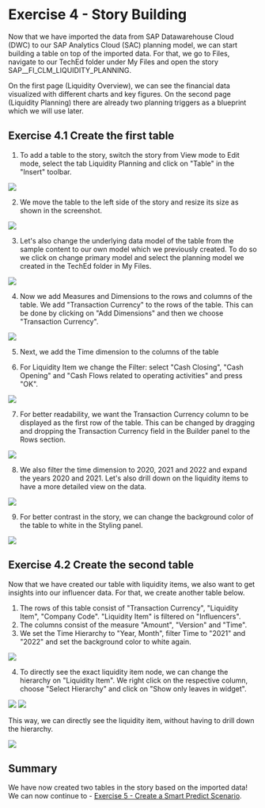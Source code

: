 

# Exercise 4 - Story Building
Now that we have imported the data from SAP Datawarehouse Cloud (DWC) to our SAP Analytics Cloud (SAC) planning model, we can start building a table on top of the imported data. For that, we go to Files, navigate to our TechEd folder under My Files and open the story SAP__FI_CLM_LIQUIDITY_PLANNING. 

On the first page (Liquidity Overview), we can see the financial data visualized with different charts and key figures.
On the second page (Liquidity Planning) there are already two planning triggers as a blueprint which we will use later. 

## Exercise 4.1 Create the first table


1. To add a table to the story, switch the story from View mode to Edit mode, select the tab Liquidity Planning and click on "Table" in the "Insert" toolbar.

![](/exercises/4_Story_Building/images/screenshot01.jpg)

2. We move the table to the left side of the story and resize its size as shown in the screenshot.

![](/exercises/4_Story_Building/images/screenshot02.jpg)

3. Let's also change the underlying data model of the table from the sample content to our own model which we previously created. To do so we click on change primary model and select the planning model we created in the TechEd folder in My Files.

![](/exercises/4_Story_Building/images/screenshot_add_01.png)

4. Now we add Measures and Dimensions to the rows and columns of the table. We add "Transaction Currency" to the rows of the table. 
This can be done by clicking on "Add Dimensions" and then we choose "Transaction Currency".

![](/exercises/4_Story_Building/images/screenshot03.png)

5. Next, we add the Time dimension to the columns of the table

6. For Liquidity Item we change the Filter:
select "Cash Closing", "Cash Opening" and "Cash Flows related to operating activities" and press "OK".

![](/exercises/4_Story_Building/images/screenshot05.png)

7. For better readability, we want the Transaction Currency column to be displayed as the first row of the table. 
This can be changed by dragging and dropping the Transaction Currency field in the Builder panel to the Rows section.

![](/exercises/4_Story_Building/images/screenshot06.png)

8. We also filter the time dimension to 2020, 2021 and 2022 and expand the years 2020 and 2021. Let's also drill down on the liquidity items to have a more detailed view on the data. 

![](/exercises/4_Story_Building/images/screenshot07.png)

9. For better contrast in the story, we can change the background color of the table to white in the Styling panel.

![](/exercises/4_Story_Building/images/screenshot08.png)


## Exercise 4.2 Create the second table

Now that we have created our table with liquidity items, we also want to get insights into our influencer data. For that, we create another table below.

1. The rows of this table consist of "Transaction Currency", "Liquidity Item", "Company Code". "Liquidity Item" is filtered on "Influencers".
2. The columns consist of the measure "Amount", "Version" and "Time". 
3. We set the Time Hierarchy to "Year, Month", filter Time to "2021" and "2022" and set the background color to white again.

![](/exercises/4_Story_Building/images/screenshot09.png)

4. To directly see the exact liquidity item node, we can change the hierarchy on "Liquidity Item". We right click on the respective column, choose "Select Hierarchy" and click on "Show only leaves in widget". 

![](/exercises/4_Story_Building/images/screenshot10.png)
![](/exercises/4_Story_Building/images/screenshot11.png)

This way, we can directly see the liquidity item, without having to drill down the hierarchy.

![](/exercises/4_Story_Building/images/screenshot12.png)



## Summary

We have now created two tables in the story based on the imported data!
We can now continue to - [Exercise 5 - Create a Smart Predict Scenario](../5_Create_A_Smart_Predict_Scenario/README.md).

